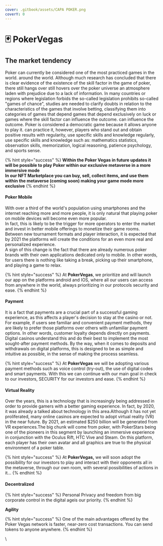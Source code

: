 ```yaml
---
cover: .gitbook/assets/CAPA POKER.png
coverY: 0
---
```


# 🃏 PokerVegas

## The market tendency

Poker can currently be considered one of the most practiced games in the world. around the world. Although much research has concluded that there is clear evidence of the existence of the skill factor in the game of poker, there still hangs over still hovers over the poker universe an atmosphere laden with prejudice due to a lack of information. In many countries or regions where legislation forbids the so-called legislation prohibits so-called "games of chance", studies are needed to clarify doubts in relation to the characteristics of the games that involve betting, classifying them into categories of games that depend games that depend exclusively on luck or games where the skill factor can influence the outcome. can influence the outcome. Poker is considered a democratic game because it allows anyone to play it. can practice it, however, players who stand out and obtain positive results with regularity, use specific skills and knowledge regularly, use specific skills and knowledge such as: mathematics statistics, observation skills, memorization, logical reasoning, patience psychology, and sports sense.

{% hint style="success" %}
**Within the Poker Vegas in future updates it will be possible to play Poker within our exclusive metaverse in a more immersive mode**\
**In our NFT Marketplace you can buy, sell, collect items, and use them within the metaverse (coming soon) making your game mode more exclusive**
{% endhint %}

#### Poker Mobile

With over a third of the world's population using smartphones and the internet reaching more and more people, it is only natural that playing poker on mobile devices will become even more popular.\
In fact, this is likely to be the trigger for more operators to enter the market and invest in better mobile offerings to monetize their game rooms. Between new tournament formats and player interaction, it is expected that by 2021 the platforms will create the conditions for an even more real and personalized experience.\
A sign of this change is the fact that there are already numerous poker brands with their own applications dedicated only to mobile. In other words, for users there is nothing like taking a break, picking up their smartphone, and playing a game to relax.

{% hint style="success" %}
At **PokerVegas**, we prioritize and will launch our app on the platforms android and IOS, where all our users can access from anywhere in the world, always prioritizing in our protocols security and ease.
{% endhint %}

#### Payment

It is a fact that payments are a crucial part of a successful gaming experience, as this affects a player's decision to stay at the casino or not.\
For example, if users see familiar and convenient payment methods, they are likely to prefer those platforms over others with unfamiliar payment options. In other words, customer loyalty depends directly on payments.\
Digital casinos understand this and do their best to implement the most sought-after payment methods. By the way, when it comes to deposits and withdrawals on digital platforms, this is designed to be as simple and intuitive as possible, in the sense of making the process seamless.

{% hint style="success" %}
At **PokerVegas** we will be adopting various payment methods such as voice control (try-out), the use of digital codes and smart payments. With this we can continue with our main goal in check to our investors, SECURITY for our investors and ease.
{% endhint %}

#### Virtual Reality

Over the years, this is a technology that is increasingly being addressed in order to provide gamers with a better gaming experience. In fact, by 2020, it was already a talked about technology in this area.Although it has not yet proliferated, many online casinos are expected to adopt virtual reality (VR) in the near future. By 2021, an estimated $250 billion will be generated from VR experiences.The big chunk will come from poker, with PokerStars being one of the pioneers in this segment by launching an immersive experience in conjunction with the Oculus Rift, HTC Vive and Steam. On this platform, each player has their own avatar and all graphics are true to the physical environment of a poker table.

{% hint style="success" %}
At **PokerVegas,** we will soon adopt the possibility for our investors to play and interact with their opponents all in the metaverse, through our own room, with several possibilities of actions in it...
{% endhint %}

#### Decentralized

{% hint style="success" %}
Personal Privacy and freedom from big corporate control in the digital ageis our priority.
{% endhint %}

**Agility**

{% hint style="success" %}
One of the main advantages offered by the Poker Vegas network is faster, near-zero cost transactions. You can send tokens to anyone anywhere.
{% endhint %}

\
